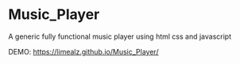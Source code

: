 # Music_Player

A generic fully functional music player using html css and javascript

DEMO: https://limealz.github.io/Music_Player/
